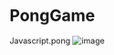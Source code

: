 # PongGame
Javascript.pong
![image](https://user-images.githubusercontent.com/76797293/174508558-e894f3d2-c626-446e-a60c-c82b97bec0f2.png)
